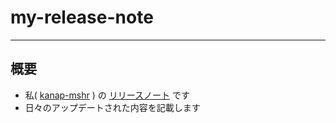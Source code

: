 
# my-release-note

---

## 概要

- 私( [kanap-mshr](https://github.com/kanap-mshr) ) の [リリースノート](https://kanap-mshr.github.io/my-release-note/) です
- 日々のアップデートされた内容を記載します

